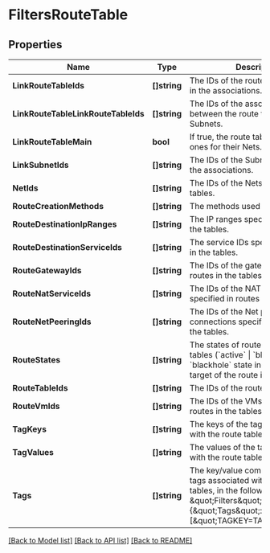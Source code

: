 # FiltersRouteTable

## Properties

Name | Type | Description | Notes
------------ | ------------- | ------------- | -------------
**LinkRouteTableIds** | **[]string** | The IDs of the route tables involved in the associations. | [optional] 
**LinkRouteTableLinkRouteTableIds** | **[]string** | The IDs of the associations between the route tables and the Subnets. | [optional] 
**LinkRouteTableMain** | **bool** | If true, the route tables are the main ones for their Nets. | [optional] 
**LinkSubnetIds** | **[]string** | The IDs of the Subnets involved in the associations. | [optional] 
**NetIds** | **[]string** | The IDs of the Nets for the route tables. | [optional] 
**RouteCreationMethods** | **[]string** | The methods used to create a route. | [optional] 
**RouteDestinationIpRanges** | **[]string** | The IP ranges specified in routes in the tables. | [optional] 
**RouteDestinationServiceIds** | **[]string** | The service IDs specified in routes in the tables. | [optional] 
**RouteGatewayIds** | **[]string** | The IDs of the gateways specified in routes in the tables. | [optional] 
**RouteNatServiceIds** | **[]string** | The IDs of the NAT services specified in routes in the tables. | [optional] 
**RouteNetPeeringIds** | **[]string** | The IDs of the Net peering connections specified in routes in the tables. | [optional] 
**RouteStates** | **[]string** | The states of routes in the route tables (&#x60;active&#x60; \\| &#x60;blackhole&#x60;). The &#x60;blackhole&#x60; state indicates that the target of the route is not available. | [optional] 
**RouteTableIds** | **[]string** | The IDs of the route tables. | [optional] 
**RouteVmIds** | **[]string** | The IDs of the VMs specified in routes in the tables. | [optional] 
**TagKeys** | **[]string** | The keys of the tags associated with the route tables. | [optional] 
**TagValues** | **[]string** | The values of the tags associated with the route tables. | [optional] 
**Tags** | **[]string** | The key/value combination of the tags associated with the route tables, in the following format: &amp;quot;Filters&amp;quot;:{&amp;quot;Tags&amp;quot;:[&amp;quot;TAGKEY&#x3D;TAGVALUE&amp;quot;]}. | [optional] 

[[Back to Model list]](../README.md#documentation-for-models) [[Back to API list]](../README.md#documentation-for-api-endpoints) [[Back to README]](../README.md)


